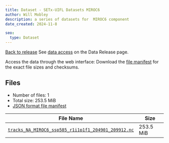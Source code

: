 ```yaml
---
title: Dataset - SETx-UIFL Datasets MIROC6
author: Will Mobley
description: a series of datasets for  MIROC6 component
date_created: 2024-11-8

seo:
  type: Dataset
---
```


[Back to release](./index.html#datasets)
See [data access](./index.html#data-access) on the Data Release page.

Access the data through the  web interface: 
Download the [file manifest](https://web.corral.tacc.utexas.edu//datasets//MIROC6/manifest.json) for the exact file sizes and checksums.

## Files

- Number of files: 1
- Total size: 253.5 MiB
- [JSON format file manifest](https://web.corral.tacc.utexas.edu//datasets//MIROC6/manifest.json)

|                                                                                                  File Name                                                                                                   |   Size    |
| ------------------------------------------------------------------------------------------------------------------------------------------------------------------------------------------------------------ | --------- |
| [`tracks_NA_MIROC6_ssp585_r1i1p1f1_204901_209912.nc`](https://web.corral.tacc.utexas.edu/setxuifl/tropical_cyclones/downscaled_cmip6_tracks/ssp585/MIROC6/tracks_NA_MIROC6_ssp585_r1i1p1f1_204901_209912.nc) | 253.5 MiB |
